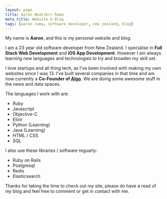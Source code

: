 ```yaml
---
layout: page
title: Aaron Neal<br> Rama
meta_title: Website & Blog
tags: [aaron rama, software developer, new zealand, blog]
---
```


My name is **Aaron**, and this is my personal website and blog.

I am a 23 year old software developer from New Zealand. I specialise
in **Full Stack Web Development** and **iOS App Development**. However I am
always learning new languages and technologies to try and broaden my skill set.

I love startups and all thing tech, as I've been involved with making my own
websites since I was 13. I've built several companies in that time and am now
currently a **Co-Founder of [Algo](http://algo.com)**. We are doing some awesome
stuff in the news and data spaces.

The languages I work with are:

- Ruby
- Javascript
- Objective-C
- Elixir
- Python (Learning)
- Java (Learning)
- HTML / CSS
- SQL

I also use these libraries / software reguarly:

- Ruby on Rails
- Postgresql
- Redis
- Elasticsearch

Thanks for taking the time to check out my site, please do have a read of my blog
and feel free to comment or get in contact with me. 
